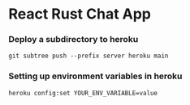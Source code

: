 # React Rust Chat App

### Deploy a subdirectory to heroku
```
git subtree push --prefix server heroku main
```

### Setting up environment variables in heroku
```
heroku config:set YOUR_ENV_VARIABLE=value
```

